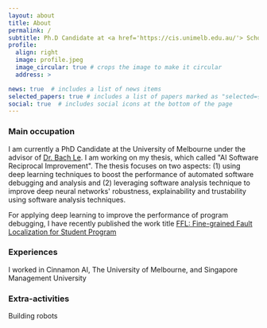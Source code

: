 ```yaml
---
layout: about
title: About
permalink: /
subtitle: Ph.D Candidate at <a href='https://cis.unimelb.edu.au/'> School of Computing and Information Systems</a>, <a href='https://www.unimelb.edu.au/'>The University of Melbourne</a> 
profile:
  align: right
  image: profile.jpeg
  image_circular: true # crops the image to make it circular
  address: >

news: true  # includes a list of news items
selected_papers: true # includes a list of papers marked as "selected={true}"
social: true  # includes social icons at the bottom of the page
---
```


### Main occupation
I am currently a PhD Candidate at the University of Melbourne under the advisor of [Dr. Bach Le](https://xuanbachle.github.io/).
I am working on my thesis, which called "AI Software Reciprocal Improvement". The thesis focuses on two aspects: (1) using deep learning techniques to boost the performance of automated software debugging and analysis and (2) leveraging software analysis technique to improve deep neural networks' robustness, explainability and trustability using software analysis techniques.

For applying deep learning to improve the performance of program debugging, I have recently published the work title [FFL: Fine-grained Fault Localization for Student Program](https://datvo06.github.io/assets/pdf/FFL_Final.pdf)

### Experiences
I worked in Cinnamon AI, The University of Melbourne, and Singapore Management University

### Extra-activities
Building robots

